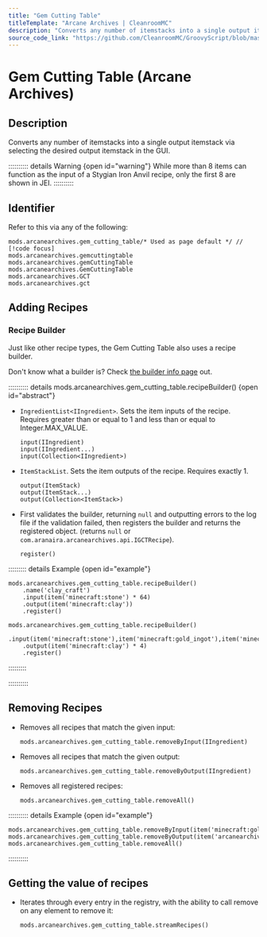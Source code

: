 ```yaml
---
title: "Gem Cutting Table"
titleTemplate: "Arcane Archives | CleanroomMC"
description: "Converts any number of itemstacks into a single output itemstack via selecting the desired output itemstack in the GUI."
source_code_link: "https://github.com/CleanroomMC/GroovyScript/blob/master/src/main/java/com/cleanroommc/groovyscript/compat/mods/arcanearchives/GemCuttingTable.java"
---
```


# Gem Cutting Table (Arcane Archives)

## Description

Converts any number of itemstacks into a single output itemstack via selecting the desired output itemstack in the GUI.

:::::::::: details Warning {open id="warning"}
While more than 8 items can function as the input of a Stygian Iron Anvil recipe, only the first 8 are shown in JEI.
::::::::::

## Identifier

Refer to this via any of the following:

```groovy:no-line-numbers {1}
mods.arcanearchives.gem_cutting_table/* Used as page default */ // [!code focus]
mods.arcanearchives.gemcuttingtable
mods.arcanearchives.gemCuttingTable
mods.arcanearchives.GemCuttingTable
mods.arcanearchives.GCT
mods.arcanearchives.gct
```


## Adding Recipes

### Recipe Builder

Just like other recipe types, the Gem Cutting Table also uses a recipe builder.

Don't know what a builder is? Check [the builder info page](../../groovy/builder.md) out.

:::::::::: details mods.arcanearchives.gem_cutting_table.recipeBuilder() {open id="abstract"}
- `IngredientList<IIngredient>`. Sets the item inputs of the recipe. Requires greater than or equal to 1 and less than or equal to Integer.MAX_VALUE.

    ```groovy:no-line-numbers
    input(IIngredient)
    input(IIngredient...)
    input(Collection<IIngredient>)
    ```

- `ItemStackList`. Sets the item outputs of the recipe. Requires exactly 1.

    ```groovy:no-line-numbers
    output(ItemStack)
    output(ItemStack...)
    output(Collection<ItemStack>)
    ```

- First validates the builder, returning `null` and outputting errors to the log file if the validation failed, then registers the builder and returns the registered object. (returns `null` or `com.aranaira.arcanearchives.api.IGCTRecipe`).

    ```groovy:no-line-numbers
    register()
    ```

::::::::: details Example {open id="example"}
```groovy:no-line-numbers
mods.arcanearchives.gem_cutting_table.recipeBuilder()
    .name('clay_craft')
    .input(item('minecraft:stone') * 64)
    .output(item('minecraft:clay'))
    .register()

mods.arcanearchives.gem_cutting_table.recipeBuilder()
    .input(item('minecraft:stone'),item('minecraft:gold_ingot'),item('minecraft:gold_nugget'))
    .output(item('minecraft:clay') * 4)
    .register()
```

:::::::::

::::::::::

## Removing Recipes

- Removes all recipes that match the given input:

    ```groovy:no-line-numbers
    mods.arcanearchives.gem_cutting_table.removeByInput(IIngredient)
    ```

- Removes all recipes that match the given output:

    ```groovy:no-line-numbers
    mods.arcanearchives.gem_cutting_table.removeByOutput(IIngredient)
    ```

- Removes all registered recipes:

    ```groovy:no-line-numbers
    mods.arcanearchives.gem_cutting_table.removeAll()
    ```

:::::::::: details Example {open id="example"}
```groovy:no-line-numbers
mods.arcanearchives.gem_cutting_table.removeByInput(item('minecraft:gold_nugget'))
mods.arcanearchives.gem_cutting_table.removeByOutput(item('arcanearchives:shaped_quartz'))
mods.arcanearchives.gem_cutting_table.removeAll()
```

::::::::::

## Getting the value of recipes

- Iterates through every entry in the registry, with the ability to call remove on any element to remove it:

    ```groovy:no-line-numbers
    mods.arcanearchives.gem_cutting_table.streamRecipes()
    ```
